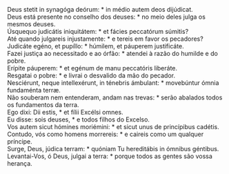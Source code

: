 <div class="dropcap text-justify">Deus stetit in synagóga deórum: * in médio autem deos dijúdicat.</div>
<div class="dropcap text-justify">Deus está presente no conselho dos deuses: * no meio deles julga os mesmos deuses.</div>
<div class="text-justify">Úsquequo judicátis iniquitátem: * et fácies peccatórum súmitis?</div>
<div class="text-justify">Até quando julgareis injustamente: * e tereis em favor os pecadores?</div>
<div class="text-justify">Judicáte egéno, et pupíllo: * húmilem, et páuperem justificáte.</div>
<div class="text-justify">Fazei justiça ao necessitado e ao órfão: * atendei à razão do humilde e do pobre.</div>
<div class="text-justify">Erípite páuperem: * et egénum de manu peccatóris liberáte.</div>
<div class="text-justify">Resgatai o pobre: * e livrai o desvalido da mão do pecador.</div>
<div class="text-justify">Nesciérunt, neque intellexérunt, in ténebris ámbulant: * movebúntur ómnia fundaménta terræ.</div>
<div class="text-justify">Não souberam nem entenderam, andam nas trevas: * serão abalados todos os fundamentos da terra.</div>
<div class="text-justify">Ego dixi: Dii estis, * et fílii Excélsi omnes.</div>
<div class="text-justify">Eu disse: sois deuses, * e todos filhos do Excelso.</div>
<div class="text-justify">Vos autem sicut hómines moriémini: * et sicut unus de princípibus cadétis.</div>
<div class="text-justify">Contudo, vós como homens morrereis: * e caireis como um qualquer príncipe.</div>
<div class="text-justify">Surge, Deus, júdica terram: * quóniam Tu hereditábis in ómnibus géntibus.</div>
<div class="text-justify">Levantai-Vos, ó Deus, julgai a terra: * porque todos as gentes são vossa herança.</div>
